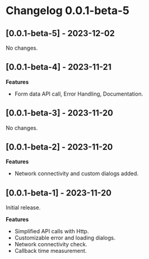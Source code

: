 # Changelog 0.0.1-beta-5

## [0.0.1-beta-5] - 2023-12-02
No changes.

## [0.0.1-beta-4] - 2023-11-21
**Features**
* Form data API call, Error Handling, Documentation.

## [0.0.1-beta-3] - 2023-11-20
No changes.

## [0.0.1-beta-2] - 2023-11-20
**Features**
* Network connectivity and custom dialogs added.

## [0.0.1-beta-1] - 2023-11-20
Initial release.

**Features**
* Simplified API calls with Http.
* Customizable error and loading dialogs.
* Network connectivity check.
* Callback time measurement.


